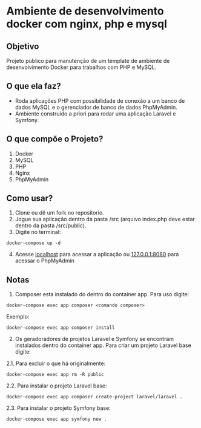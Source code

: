 # Ambiente de desenvolvimento docker com nginx, php e mysql

## Objetivo
Projeto publico para manutenção de um template de ambiente de desenvolvimento Docker para trabalhos com PHP e MySQL.

## O que ela faz?
- Roda aplicações PHP com possibilidade de conexão a um banco de dados MySQL e o gerenciador de banco de dados PhpMyAdmin.
- Ambiente construido a priori para rodar uma aplicação Laravel e Symfony.

## O que compõe o Projeto?
1. Docker
2. MySQL
3. PHP
4. Nginx
5. PhpMyAdmin

## Como usar?
1. Clone ou dê um fork no repositorio.
2. Jogue sua aplicação dentro da pasta /src (arquivo index.php deve estar dentro da pasta /src/public).
3. Digite no terminal:
```
docker-compose up -d
```
4. Acesse [localhost](http://localhost/) para acessar a aplicação ou [127.0.0.1:8080](http://127.0.0.1:8080) para acessar o PhpMyAdmin

## Notas
1. Composer esta instalado do dentro do container app. Para uso digite:
```
docker-compose exec app composer <comando composer>
```
Exemplo:
```
docker-compose exec app composer install
```
2. Os geradoradores de projetos Laravel e Symfony se encontram instalados dentro do container app. Para criar um projeto Laravel base digite:<br>


2.1. Para excluir o que há originalmente:
```
docker-compose exec app rm -R public
```
2.2. Para instalar o projeto Laravel base:
```
docker-compose exec app composer create-project laravel/laravel .
```
2.3. Para instalar o projeto Symfony base:
```
docker-compose exec app symfony new .
```
